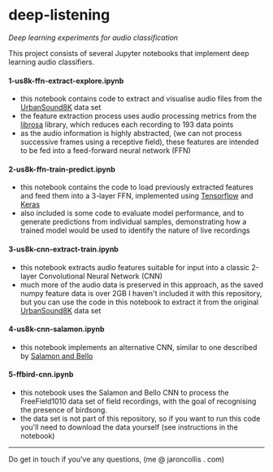 # deep-listening

_Deep learning experiments for audio classification_

This project consists of several Jupyter notebooks that implement deep learning audio classifiers.

#### 1-us8k-ffn-extract-explore.ipynb 

* this notebook contains code to extract and visualise audio files from the [UrbanSound8K](https://serv.cusp.nyu.edu/projects/urbansounddataset/urbansound8k.html) data set
* the feature extraction process uses audio processing metrics from the [librosa](http://librosa.github.io/librosa/index.html) library, which reduces each recording to 193 data points
* as the audio information is highly abstracted, (we can not process successive frames using a receptive field), these features are intended to be fed into a feed-forward neural network (FFN)


#### 2-us8k-ffn-train-predict.ipynb

* this notebook contains the code to load previously extracted features and feed them into a 3-layer FFN, implemented using [Tensorflow](https://www.tensorflow.org/) and [Keras](https://keras.io/)
* also included is some code to evaluate model performance, and to generate predictions from individual samples, demonstrating how a trained model would be used to identify the nature of live recordings


#### 3-us8k-cnn-extract-train.ipynb

* this notebook extracts audio features suitable for input into a classic 2-layer Convolutional Neural Network (CNN)
* much more of the audio data is preserved in this approach, as the saved numpy feature data is over 2GB I haven't included it with this repository, but you can use the code in this notebook to extract it from the original [UrbanSound8K](https://serv.cusp.nyu.edu/projects/urbansounddataset/urbansound8k.html) data set


#### 4-us8k-cnn-salamon.ipynb

* this notebook implements an alternative CNN, similar to one described by [Salamon and Bello](https://arxiv.org/pdf/1608.04363.pdf) 

#### 5-ffbird-cnn.ipynb

* this notebook uses the Salamon and Bello CNN to process the FreeField1010 data set of field recordings, with the goal of  recognising the presence of birdsong. 
* the data set is not part of this repository, so if you want to run this code you'll need to download the data yourself (see instructions in the notebook) 

--- 

Do get in touch if you've any questions, (me @ jaroncollis . com)
